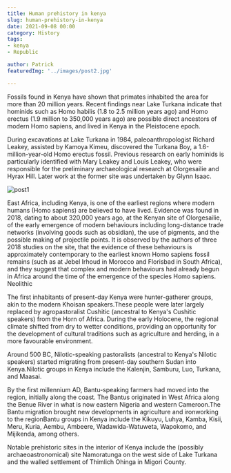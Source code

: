 ```yaml
---
title: Human prehistory in kenya
slug: human-prehistory-in-kenya
date: 2021-09-08 00:00
category: History
tags: 
- kenya
- Republic

author: Patrick
featuredImg: '../images/post2.jpg'      

---
```




Fossils found in Kenya have shown that primates inhabited the area for more than 20 million years. Recent findings near Lake Turkana indicate that hominids such as Homo habilis (1.8 to 2.5 million years ago) and Homo erectus (1.9 million to 350,000 years ago) are possible direct ancestors of modern Homo sapiens, and lived in Kenya in the Pleistocene epoch.

During excavations at Lake Turkana in 1984, paleoanthropologist Richard Leakey, assisted by Kamoya Kimeu, discovered the Turkana Boy, a 1.6-million-year-old Homo erectus fossil. Previous research on early hominids is particularly identified with Mary Leakey and Louis Leakey, who were responsible for the preliminary archaeological research at Olorgesailie and Hyrax Hill. Later work at the former site was undertaken by Glynn Isaac.

![post1](images/post2.jpg)

East Africa, including Kenya, is one of the earliest regions where modern humans (Homo sapiens) are believed to have lived. Evidence was found in 2018, dating to about 320,000 years ago, at the Kenyan site of Olorgesailie, of the early emergence of modern behaviours including long-distance trade networks (involving goods such as obsidian), the use of pigments, and the possible making of projectile points. It is observed by the authors of three 2018 studies on the site, that the evidence of these behaviours is approximately contemporary to the earliest known Homo sapiens fossil remains (such as at Jebel Irhoud in Morocco and Florisbad in South Africa), and they suggest that complex and modern behaviours had already begun in Africa around the time of the emergence of the species Homo sapiens.
Neolithic

The first inhabitants of present-day Kenya were hunter-gatherer groups, akin to the modern Khoisan speakers.These people were later largely replaced by agropastoralist Cushitic (ancestral to Kenya's Cushitic speakers) from the Horn of Africa. During the early Holocene, the regional climate shifted from dry to wetter conditions, providing an opportunity for the development of cultural traditions such as agriculture and herding, in a more favourable environment.

Around 500 BC, Nilotic-speaking pastoralists (ancestral to Kenya's Nilotic speakers) started migrating from present-day southern Sudan into Kenya.Nilotic groups in Kenya include the Kalenjin, Samburu, Luo, Turkana, and Maasai.

By the first millennium AD, Bantu-speaking farmers had moved into the region, initially along the coast. The Bantus originated in West Africa along the Benue River in what is now eastern Nigeria and western Cameroon.The Bantu migration brought new developments in agriculture and ironworking to the regionBantu groups in Kenya include the Kikuyu, Luhya, Kamba, Kisii, Meru, Kuria, Aembu, Ambeere, Wadawida-Watuweta, Wapokomo, and Mijikenda, among others.

Notable prehistoric sites in the interior of Kenya include the (possibly archaeoastronomical) site Namoratunga on the west side of Lake Turkana and the walled settlement of Thimlich Ohinga in Migori County. 